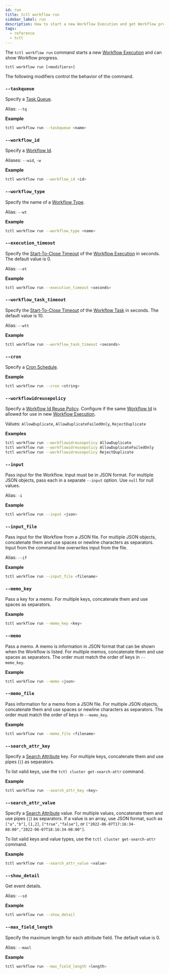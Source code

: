 ```yaml
---
id: run
title: tctl workflow run
sidebar_label: run
description: How to start a new Workflow Execution and get Workflow progress using tctl.
tags:
  - reference
  - tctl
---
```


The `tctl workflow run` command starts a new [Workflow Execution](/docs/concepts/what-is-a-workflow-execution) and can show Workflow progress.

`tctl workflow run [<modifiers>]`

The following modifiers control the behavior of the command.

### `--taskqueue`

Specify a [Task Queue](/docs/concepts/what-is-a-task-queue).

Alias: `--tq`

**Example**

```bash
tctl workflow run --taskqueue <name>
```

### `--workflow_id`

Specify a [Workflow Id](/docs/concepts/what-is-a-workflow-id).

Aliases: `--wid`, `-w`

**Example**

```bash
tctl workflow run --workflow_id <id>
```

### `--workflow_type`

Specify the name of a [Workflow Type](/docs/concepts/what-is-a-workflow-type).

Alias: `--wt`

**Example**

```bash
tctl workflow run --workflow_type <name>
```

### `--execution_timeout`

Specify the [Start-To-Close Timeout](/docs/concepts/what-is-a-start-to-close-timeout) of the [Workflow Execution](/docs/concepts/what-is-a-workflow-execution) in seconds.
The default value is 0.

Alias: `--et`

**Example**

```bash
tctl workflow run --execution_timeout <seconds>
```

### `--workflow_task_timeout`

Specify the [Start-To-Close Timeout](/docs/concepts/what-is-a-start-to-close-timeout) of the [Workflow Task](/docs/concepts/what-is-a-workflow-task) in seconds.
The default value is 10.

Alias: `--wtt`

**Example**

```bash
tctl workflow run --workflow_task_timeout <seconds>
```

### `--cron`

Specify a [Cron Schedule](/docs/concepts/what-is-a-temporal-cron-job/#cron-schedules).

**Example**

```bash
tctl workflow run --cron <string>
```

### `--workflowidreusepolicy`

Specify a [Workflow Id Reuse Policy](/docs/concepts/what-is-a-workflow-id-reuse-policy).
Configure if the same [Workflow Id](/docs/concepts/what-is-a-workflow-id) is allowed for use in new [Workflow Execution](/docs/concepts/what-is-a-workflow-execution).

Values: `AllowDuplicate`, `AllowDuplicateFailedOnly`, `RejectDuplicate`

**Examples**

```bash
tctl workflow run --workflowidreusepolicy AllowDuplicate
tctl workflow run --workflowidreusepolicy AllowDuplicateFailedOnly
tctl workflow run --workflowidreusepolicy RejectDuplicate
```

### `--input`

Pass input for the Workflow.
Input must be in JSON format.
For multiple JSON objects, pass each in a separate `--input` option. Use `null` for null values.

Alias: `-i`

**Example**

```bash
tctl workflow run --input <json>
```

### `--input_file`

Pass input for the Workflow from a JSON file.
For multiple JSON objects, concatenate them and use spaces or newline characters as separators.
Input from the command line overwrites input from the file.

Alias: `--if`

**Example**

```bash
tctl workflow run --input_file <filename>
```

### `--memo_key`

Pass a key for a memo.
For multiple keys, concatenate them and use spaces as separators.

**Example**

```bash
tctl workflow run --memo_key <key>
```

### `--memo`

Pass a memo.
A memo is information in JSON format that can be shown when the Workflow is listed.
For multiple memos, concatenate them and use spaces as separators.
The order must match the order of keys in `--memo_key`.

**Example**

```bash
tctl workflow run --memo <json>
```

### `--memo_file`

Pass information for a memo from a JSON file.
For multiple JSON objects, concatenate them and use spaces or newline characters as separators.
The order must match the order of keys in `--memo_key`.

**Example**

```bash
tctl workflow run --memo_file <filename>
```

### `--search_attr_key`

Specify a [Search Attribute](/docs/concepts/what-is-a-search-attribute) key.
For multiple keys, concatenate them and use pipes (`|`) as separators.

To list valid keys, use the `tctl cluster get-search-attr` command.

**Example**

```bash
tctl workflow run --search_attr_key <key>
```

### `--search_attr_value`

Specify a [Search Attribute](/docs/concepts/what-is-a-search-attribute) value.
For multiple values, concatenate them and use pipes (`|`) as separators.
If a value is an array, use JSON format, such as `["a","b"]`, `[1,2]`, `["true","false"]`, or `["2022-06-07T17:16:34-08:00","2022-06-07T18:16:34-08:00"]`.

To list valid keys and value types, use the `tctl cluster get-search-attr` command.

**Example**

```bash
tctl workflow run --search_attr_value <value>
```

### `--show_detail`

Get event details.

Alias: `--sd`

**Example**

```bash
tctl workflow run --show_detail
```

### `--max_field_length`

Specify the maximum length for each attribute field.
The default value is 0.

Alias: `--maxl`

**Example**

```bash
tctl workflow run --max_field_length <length>
```
